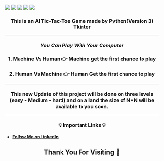 ![](https://img.shields.io/badge/Programming_Language-Python-blue.svg)
![](https://img.shields.io/badge/Tool_Used-Tkinter-gold.svg)
![](https://img.shields.io/badge/Game-Tic_Tac_Toe-yellow.svg)
![](https://img.shields.io/badge/Mode-AI-orange.svg)
![](https://img.shields.io/badge/Python_Version-3.7-brown.svg)

###  <p align="center">	 This is an AI Tic-Tac-Toe Game made by Python(Version 3) Tkinter </p>

<!-- <p align="center"><video controls width="300px">
            <source src="game_video.mp4" type="video/mp4">
        </video></p> -->

---

<h3 align="center"><i>You Can Play With Your Computer</i></h3>
<h3 align="center">1. Machine Vs Human 👉  Machine get the first chance to play</h3>
<h3 align="center">2. Human Vs Machine 👉  Human Get the first chance to play</h3>

---
<h3 align="center"><b>This new Update  of this project will be done on three levels (easy - Medium - hard) and on a land the size of N*N will be available to you soon.</b></h3>

---
<h3 align="center">💡 <b>Important Links</b> 💡</h3>



- #### [Follow Me on LinkedIn](https://www.linkedin.com/in/amirabbas-afrasiyabi-a6a230259/ "amirabbas afrasiyabi")

<h2 align="center"><b> Thank You For Visiting 🙏</b></h2>
